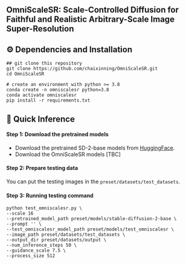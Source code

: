 ## OmniScaleSR: Scale-Controlled Diffusion for Faithful and Realistic Arbitrary-Scale Image Super-Resolution

## ⚙️ Dependencies and Installation
```
## git clone this repository
git clone https://github.com/chaixinning/OmniScaleSR.git
cd OmniScaleSR

# create an environment with python >= 3.8
conda create -n omniscalesr python=3.8
conda activate omniscalesr
pip install -r requirements.txt
```

## 🚀 Quick Inference
#### Step 1: Download the pretrained models
- Download the pretrained SD-2-base models from [HuggingFace](https://huggingface.co/stabilityai/stable-diffusion-2-base).
- Download the OmniScaleSR models [TBC]

#### Step 2: Prepare testing data
You can put the testing images in the `preset/datasets/test_datasets`.

#### Step 3: Running testing command
```
python test_omniscalesr.py \
--scale 16
--pretrained_model_path preset/models/stable-diffusion-2-base \
--prompt '' \
--test_omniscalesr_model_path preset/models/test_omniscalesr \
--image_path preset/datasets/test_datasets \
--output_dir preset/datasets/output \
--num_inference_steps 50 \
--guidance_scale 7.5 \
--process_size 512 
```
